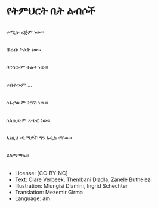 # የትምህርት ቤት ልብሶች

##
ቀሚሱ ረጅም ነው።

##
ሹራቡ ትልቅ ነው።

##
ቦርሳውም ትልቅ ነው።

##
ቀበቶውም ...

##
ኮፉያውም ትንሽ ነው።

##
ካልሲውም አጭር ነው።

##
እነዚህ ጫማዎች ግን አዲስ ናቸው።

##
ይስማማሉ።

##
* License: [CC-BY-NC]
* Text: Clare Verbeek, Thembani Dladla, Zanele Buthelezi
* Illustration: Mlungisi Dlamini, Ingrid Schechter
* Translation: Mezemir Girma
* Language: am
